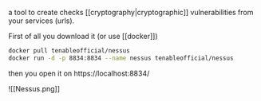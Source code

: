 a tool to create checks [[cryptography|cryptographic]] vulnerabilities from your services (urls).

First of all you download it (or use [[docker]])

```bash
docker pull tenableofficial/nessus
docker run -d -p 8834:8834 --name nessus tenableofficial/nessus
```

then you open it on https://localhost:8834/

![[Nessus.png]]